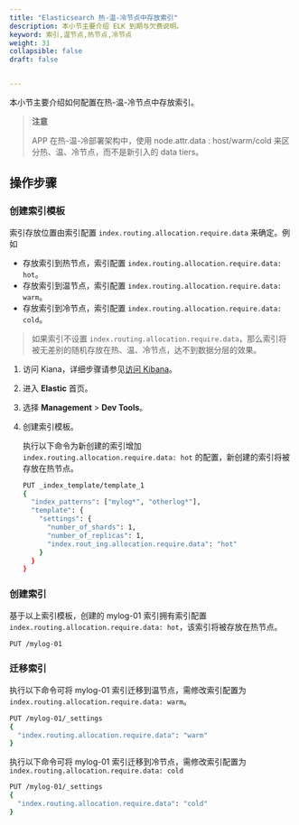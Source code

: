 ```yaml
---
title: "Elasticsearch 热-温-冷节点中存放索引"
description: 本小节主要介绍 ELK 到期与欠费说明。 
keyword: 索引,温节点,热节点,冷节点
weight: 31
collapsible: false
draft: false


---
```


本小节主要介绍如何配置在热-温-冷节点中存放索引。

>**注意**
>
>APP 在热-温-冷部署架构中，使用 node.attr.data : host/warm/cold 来区分热、温、冷节点，而不是新引入的 data tiers。

## 操作步骤

### 创建索引模板

索引存放位置由索引配置 `index.routing.allocation.require.data` 来确定。例如

* 存放索引到热节点，索引配置 `index.routing.allocation.require.data: hot`。
* 存放索引到温节点，索引配置 `index.routing.allocation.require.data: warm`。
* 存放索引到冷节点，索引配置 `index.routing.allocation.require.data: cold`。

> 如果索引不设置  `index.routing.allocation.require.data`，那么索引将被无差别的随机存放在热、温、冷节点，达不到数据分层的效果。

1. 访问 Kiana，详细步骤请参见[访问 Kibana](/bigdata/elk/quickstart/access_kibana/)。

2. 进入 **Elastic** 首页。

3. 选择 **Management**  > **Dev Tools**。

4. 创建索引模板。

   执行以下命令为新创建的索引增加  `index.routing.allocation.require.data: hot` 的配置，新创建的索引将被存放在热节点。
   
   ```bash
   PUT _index_template/template_1
   {
     "index_patterns": ["mylog*", "otherlog*"],
     "template": {
       "settings": {
         "number_of_shards": 1,
         "number_of_replicas": 1,
         "index.rout_ing.allocation.require.data": "hot"
       }
     }
   }
   ```

### 创建索引

基于以上索引模板，创建的 mylog-01 索引拥有索引配置 `index.routing.allocation.require.data: hot`，该索引将被存放在热节点。

```bash
PUT /mylog-01
```

### 迁移索引

执行以下命令可将 mylog-01 索引迁移到温节点，需修改索引配置为 `index.routing.allocation.require.data: warm`。

```bash
PUT /mylog-01/_settings
{
  "index.routing.allocation.require.data": "warm"
}
```

执行以下命令可将 mylog-01 索引迁移到冷节点，需修改索引配置为 `index.routing.allocation.require.data: cold`

```bash
PUT /mylog-01/_settings
{
  "index.routing.allocation.require.data": "cold"
}
```

